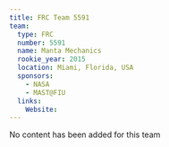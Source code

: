 ```yaml
---
title: FRC Team 5591
team:
  type: FRC
  number: 5591
  name: Manta Mechanics
  rookie_year: 2015
  location: Miami, Florida, USA
  sponsors:
    - NASA
    - MAST@FIU
  links:
    Website: 
---
```

No content has been added for this team